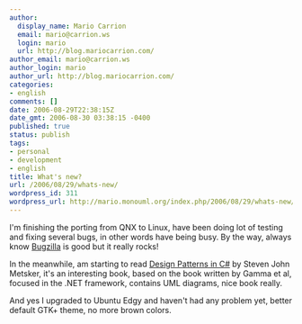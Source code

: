 ```yaml
---
author:
  display_name: Mario Carrion
  email: mario@carrion.ws
  login: mario
  url: http://blog.mariocarrion.com/
author_email: mario@carrion.ws
author_login: mario
author_url: http://blog.mariocarrion.com/
categories:
- english
comments: []
date: 2006-08-29T22:38:15Z
date_gmt: 2006-08-30 03:38:15 -0400
published: true
status: publish
tags:
- personal
- development
- english
title: What's new?
url: /2006/08/29/whats-new/
wordpress_id: 311
wordpress_url: http://mario.monouml.org/index.php/2006/08/29/whats-new/
---
```


<p>I'm finishing the porting from QNX to Linux, have been doing lot of testing and fixing several bugs, in other words have being busy. By the way, always know <a href="http://www.bugzilla.org">Bugzilla</a> is good but it really rocks!</p>
<p>In the meanwhile, am starting to read <a href="http://www.amazon.com/Design-Patterns-C/dp/0321126971/sr=8-1/qid=1156908408/ref=pd_bbs_1/102-8233492-7025750?ie=UTF8">Design Patterns in C#</a> by Steven John Metsker, it's an interesting book, based on the book written by Gamma et al, focused in the .NET framework, contains UML diagrams, nice book really.</p>
<p>And yes I upgraded to Ubuntu Edgy and haven't had any problem yet, better default GTK+ theme, no more brown colors.</p>
